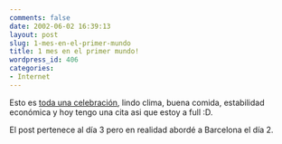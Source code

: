 ```yaml
---
comments: false
date: 2002-06-02 16:39:13
layout: post
slug: 1-mes-en-el-primer-mundo
title: 1 mes en el primer mundo!
wordpress_id: 406
categories:
- Internet
---
```


Esto es [toda una celebración](http://www.minid.net/archives/000414.php#a000414), lindo clima, buena comida, estabilidad económica y hoy tengo una cita asi que estoy a full :D.  

  

El post pertenece al día 3 pero en realidad abordé a Barcelona el día 2.




 
